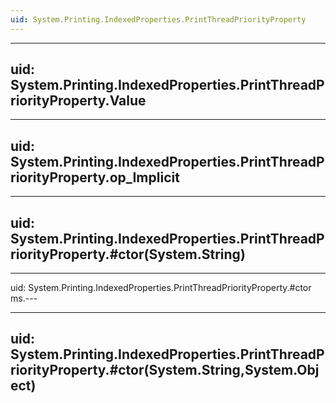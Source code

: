```yaml
---
uid: System.Printing.IndexedProperties.PrintThreadPriorityProperty
---
```


---
uid: System.Printing.IndexedProperties.PrintThreadPriorityProperty.Value
---

---
uid: System.Printing.IndexedProperties.PrintThreadPriorityProperty.op_Implicit
---

---
uid: System.Printing.IndexedProperties.PrintThreadPriorityProperty.#ctor(System.String)
---

---
uid: System.Printing.IndexedProperties.PrintThreadPriorityProperty.#ctor
ms.---

---
uid: System.Printing.IndexedProperties.PrintThreadPriorityProperty.#ctor(System.String,System.Object)
---
